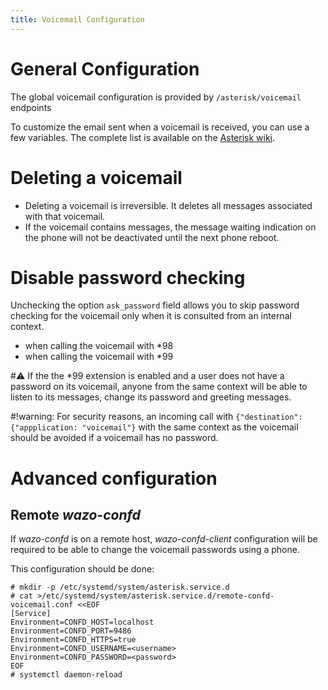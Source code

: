 ```yaml
---
title: Voicemail Configuration
---
```


General Configuration
=====================

The global voicemail configuration is provided by `/asterisk/voicemail`
endpoints

To customize the email sent when a voicemail is received, you can use a
few variables. The complete list is available on the [Asterisk
wiki](https://wiki.asterisk.org/wiki/display/AST/VoiceMail+Channel+Variables).

Deleting a voicemail
====================

-   Deleting a voicemail is irreversible. It deletes all messages
    associated with that voicemail.
-   If the voicemail contains messages, the message waiting indication
    on the phone will not be deactivated until the next phone reboot.

Disable password checking
=========================

Unchecking the option `ask_password` field allows you to skip password
checking for the voicemail only when it is consulted from an internal
context.

-   when calling the voicemail with *98
-   when calling the voicemail with *99<voicemail number>

#:warning: If the the *99 extension is enabled and a user does not have a password
on its voicemail, anyone from the same context will be able to listen to
its messages, change its password and greeting messages.

#!warning: For security reasons, an incoming call with
`{"destination": {"appplication: "voicemail"}` with the same context as
the voicemail should be avoided if a voicemail has no password.

Advanced configuration
======================

Remote *wazo-confd*
-------------------

If *wazo-confd* is on a remote host, *wazo-confd-client* configuration
will be required to be able to change the voicemail passwords using a
phone.

This configuration should be done:

```ShellSession
# mkdir -p /etc/systemd/system/asterisk.service.d
# cat >/etc/systemd/system/asterisk.service.d/remote-confd-voicemail.conf <<EOF
[Service]
Environment=CONFD_HOST=localhost
Environment=CONFD_PORT=9486
Environment=CONFD_HTTPS=true
Environment=CONFD_USERNAME=<username>
Environment=CONFD_PASSWORD=<password>
EOF
# systemctl daemon-reload
```
